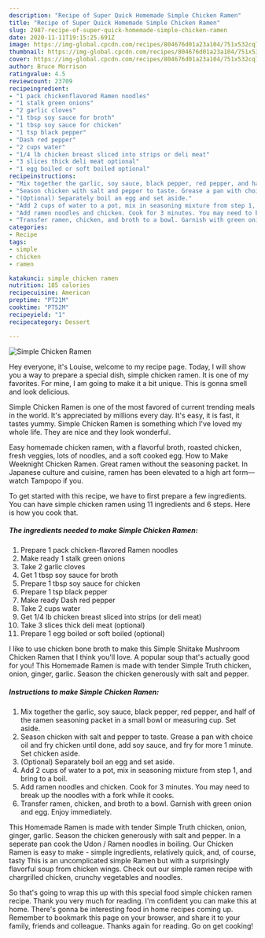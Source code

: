 ```yaml
---
description: "Recipe of Super Quick Homemade Simple Chicken Ramen"
title: "Recipe of Super Quick Homemade Simple Chicken Ramen"
slug: 2987-recipe-of-super-quick-homemade-simple-chicken-ramen
date: 2020-11-11T19:15:25.691Z
image: https://img-global.cpcdn.com/recipes/804676d01a23a104/751x532cq70/simple-chicken-ramen-recipe-main-photo.jpg
thumbnail: https://img-global.cpcdn.com/recipes/804676d01a23a104/751x532cq70/simple-chicken-ramen-recipe-main-photo.jpg
cover: https://img-global.cpcdn.com/recipes/804676d01a23a104/751x532cq70/simple-chicken-ramen-recipe-main-photo.jpg
author: Bruce Morrison
ratingvalue: 4.5
reviewcount: 23709
recipeingredient:
- "1 pack chickenflavored Ramen noodles"
- "1 stalk green onions"
- "2 garlic cloves"
- "1 tbsp soy sauce for broth"
- "1 tbsp soy sauce for chicken"
- "1 tsp black pepper"
- "Dash red pepper"
- "2 cups water"
- "1/4 lb chicken breast sliced into strips or deli meat"
- "3 slices thick deli meat optional"
- "1 egg boiled or soft boiled optional"
recipeinstructions:
- "Mix together the garlic, soy sauce, black pepper, red pepper, and half of the ramen seasoning packet in a small bowl or measuring cup. Set aside."
- "Season chicken with salt and pepper to taste. Grease a pan with choice oil and fry chicken until done, add soy sauce, and fry for more 1 minute. Set chicken aside."
- "(Optional) Separately boil an egg and set aside."
- "Add 2 cups of water to a pot, mix in seasoning mixture from step 1, and bring to a boil."
- "Add ramen noodles and chicken. Cook for 3 minutes. You may need to break up the noodles with a fork while it cooks."
- "Transfer ramen, chicken, and broth to a bowl. Garnish with green onion and egg. Enjoy immediately."
categories:
- Recipe
tags:
- simple
- chicken
- ramen

katakunci: simple chicken ramen 
nutrition: 185 calories
recipecuisine: American
preptime: "PT21M"
cooktime: "PT52M"
recipeyield: "1"
recipecategory: Dessert

---
```



![Simple Chicken Ramen](https://img-global.cpcdn.com/recipes/804676d01a23a104/751x532cq70/simple-chicken-ramen-recipe-main-photo.jpg)

Hey everyone, it's Louise, welcome to my recipe page. Today, I will show you a way to prepare a special dish, simple chicken ramen. It is one of my favorites. For mine, I am going to make it a bit unique. This is gonna smell and look delicious.

Simple Chicken Ramen is one of the most favored of current trending meals in the world. It's appreciated by millions every day. It's easy, it is fast, it tastes yummy. Simple Chicken Ramen is something which I've loved my whole life. They are nice and they look wonderful.

Easy homemade chicken ramen, with a flavorful broth, roasted chicken, fresh veggies, lots of noodles, and a soft cooked egg. How to Make Weeknight Chicken Ramen. Great ramen without the seasoning packet. In Japanese culture and cuisine, ramen has been elevated to a high art form—watch Tampopo if you.


To get started with this recipe, we have to first prepare a few ingredients. You can have simple chicken ramen using 11 ingredients and 6 steps. Here is how you cook that.

<!--inarticleads1-->

##### The ingredients needed to make Simple Chicken Ramen:

1. Prepare 1 pack chicken-flavored Ramen noodles
1. Make ready 1 stalk green onions
1. Take 2 garlic cloves
1. Get 1 tbsp soy sauce for broth
1. Prepare 1 tbsp soy sauce for chicken
1. Prepare 1 tsp black pepper
1. Make ready Dash red pepper
1. Take 2 cups water
1. Get 1/4 lb chicken breast sliced into strips (or deli meat)
1. Take 3 slices thick deli meat (optional)
1. Prepare 1 egg boiled or soft boiled (optional)


I like to use chicken bone broth to make this Simple Shiitake Mushroom Chicken Ramen that I think you&#39;ll love. A popular soup that&#39;s actually good for you! This Homemade Ramen is made with tender Simple Truth chicken, onion, ginger, garlic. Season the chicken generously with salt and pepper. 

<!--inarticleads2-->

##### Instructions to make Simple Chicken Ramen:

1. Mix together the garlic, soy sauce, black pepper, red pepper, and half of the ramen seasoning packet in a small bowl or measuring cup. Set aside.
1. Season chicken with salt and pepper to taste. Grease a pan with choice oil and fry chicken until done, add soy sauce, and fry for more 1 minute. Set chicken aside.
1. (Optional) Separately boil an egg and set aside.
1. Add 2 cups of water to a pot, mix in seasoning mixture from step 1, and bring to a boil.
1. Add ramen noodles and chicken. Cook for 3 minutes. You may need to break up the noodles with a fork while it cooks.
1. Transfer ramen, chicken, and broth to a bowl. Garnish with green onion and egg. Enjoy immediately.


This Homemade Ramen is made with tender Simple Truth chicken, onion, ginger, garlic. Season the chicken generously with salt and pepper. In a seperate pan cook the Udon / Ramen noodles in boiling. Our Chicken Ramen is easy to make - simple ingredients, relatively quick, and, of course, tasty This is an uncomplicated simple Ramen but with a surprisingly flavorful soup from chicken wings. Check out our simple ramen recipe with chargrilled chicken, crunchy vegetables and noodles. 

So that's going to wrap this up with this special food simple chicken ramen recipe. Thank you very much for reading. I'm confident you can make this at home. There's gonna be interesting food in home recipes coming up. Remember to bookmark this page on your browser, and share it to your family, friends and colleague. Thanks again for reading. Go on get cooking!
